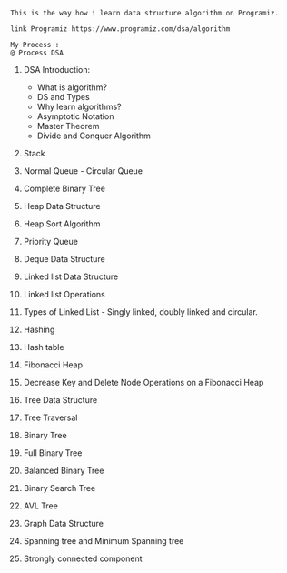 	This is the way how i learn data structure algorithm on Programiz.
	
	link Programiz https://www.programiz.com/dsa/algorithm
	
	My Process :
	@ Process DSA

1. DSA Introduction: 
	- What is algorithm?
	- DS and Types
	- Why learn algorithms?
	- Asymptotic Notation
	- Master Theorem
	- Divide and Conquer Algorithm
2. Stack
3. Normal Queue - Circular Queue

4. Complete Binary Tree
5. Heap Data Structure
6. Heap Sort Algorithm
7. Priority Queue

8. Deque Data Structure

9. Linked list Data Structure
10. Linked list Operations
11. Types of Linked List - Singly linked, doubly linked and circular.
12. Hashing
13. Hash table
14. Fibonacci Heap
15. Decrease Key and Delete Node Operations on a Fibonacci Heap

16. Tree Data Structure
17. Tree Traversal
18. Binary Tree
19. Full Binary Tree
20. Balanced Binary Tree

21. Binary Search Tree
22. AVL Tree

23. Graph Data Structure
24. Spanning tree and Minimum Spanning tree
25. Strongly connected component